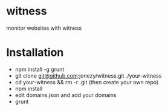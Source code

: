 # witness

monitor websites with witness

# Installation

- npm install -g grunt
- git clone git@github.com:jonezy/witness.git ./your-witness
- cd your-witness && rm -r .git (then create your own repo)
- npm install
- edit domains.json and add your domains
- grunt
